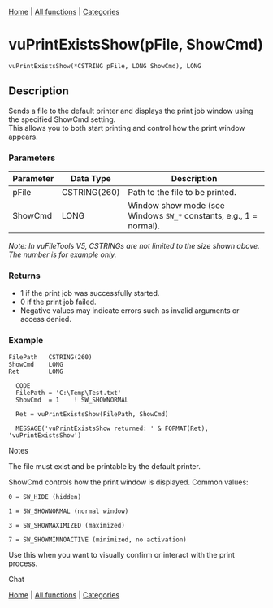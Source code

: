 [Home](../index.md) | [All functions](index.md) | [Categories](../categories/index.md)

# vuPrintExistsShow(pFile, ShowCmd)

```Prototype
vuPrintExistsShow(*CSTRING pFile, LONG ShowCmd), LONG
```


## Description
Sends a file to the default printer and displays the print job window using the specified ShowCmd setting.  
This allows you to both start printing and control how the print window appears.

### Parameters

| Parameter | Data Type    | Description                                                                 |
|-----------|--------------|-----------------------------------------------------------------------------|
| pFile     | CSTRING(260) | Path to the file to be printed.                                             |
| ShowCmd   | LONG         | Window show mode (see Windows `SW_*` constants, e.g., 1 = normal).          |

_Note: In vuFileTools V5, CSTRINGs are not limited to the size shown above. The number is for example only._

### Returns
- 1 if the print job was successfully started.  
- 0 if the print job failed.  
- Negative values may indicate errors such as invalid arguments or access denied.

### Example

```Clarion
FilePath   CSTRING(260)
ShowCmd    LONG
Ret        LONG

  CODE
  FilePath = 'C:\Temp\Test.txt'
  ShowCmd  = 1    ! SW_SHOWNORMAL

  Ret = vuPrintExistsShow(FilePath, ShowCmd)

  MESSAGE('vuPrintExistsShow returned: ' & FORMAT(Ret), 'vuPrintExistsShow')

```
Notes

The file must exist and be printable by the default printer.

ShowCmd controls how the print window is displayed. Common values:

    0 = SW_HIDE (hidden)

    1 = SW_SHOWNORMAL (normal window)

    3 = SW_SHOWMAXIMIZED (maximized)

    7 = SW_SHOWMINNOACTIVE (minimized, no activation)

Use this when you want to visually confirm or interact with the print process.


Chat

[Home](../index.md) | [All functions](index.md) | [Categories](../categories/index.md)
